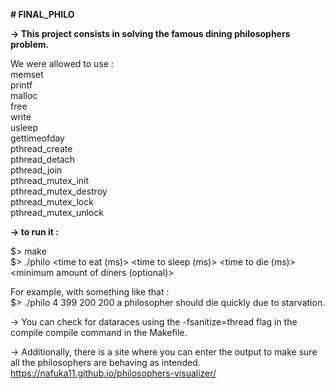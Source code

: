 **# FINAL_PHILO**

**-> This project consists in solving the famous dining philosophers problem.**

We were allowed to use :  
memset  
printf  
malloc  
free   
write  
usleep  
gettimeofday  
pthread_create  
pthread_detach  
pthread_join  
pthread_mutex_init  
pthread_mutex_destroy  
pthread_mutex_lock  
pthread_mutex_unlock

**-> to run it :**  

$> make  
$> ./philo <number of philosophers> <time to eat (ms)> <time to sleep (ms)> <time to die (ms)> <minimum amount of diners (optional)>  

For example, with something like that :  
$> ./philo 4 399 200 200
a philosopher should die quickly due to starvation.

-> You can check for dataraces using the -fsanitize=thread flag in the compile compile command in the Makefile.  

-> Additionally, there is a site where you can enter the output to make sure all the philosophers are behaving as intended.  
https://nafuka11.github.io/philosophers-visualizer/
